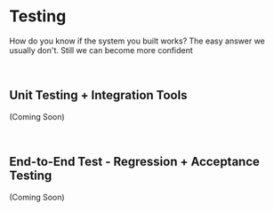 # Testing
How do you know if the system you built works? The easy answer we usually don't. Still we can become more confident

</br>

## __Unit Testing + Integration Tools__

(Coming Soon)

</br>

## __End-to-End Test__ - Regression + Acceptance Testing

(Coming Soon)